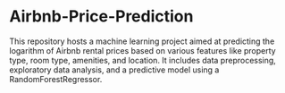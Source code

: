 # Airbnb-Price-Prediction
This repository hosts a machine learning project aimed at predicting the logarithm of Airbnb rental prices based on various features like property type, room type, amenities, and location. It includes data preprocessing, exploratory data analysis, and a predictive model using a RandomForestRegressor.
